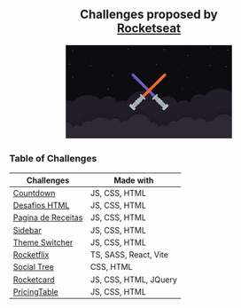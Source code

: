 <h2 align="center">
  Challenges proposed by<br/>
  <a href="https://www.rocketseat.com.br/" target="_blank">Rocketseat</a>
</h2>
<div align="center">
    <img alt="Two lightsabers making a cross, representing a 'challenge'" src=".github/cover.jfif" />
</div>

### Table of Challenges

| Challenges                                             | Made with                      |
|--------------------------------------------------------|--------------------------------|
| [Countdown](Countdown/countdown.md)                    | JS, CSS, HTML                  |
| [Desafios HTML](DesafiosHTML/)                         | JS, CSS, HTML                  |
| [Pagina de Receitas](PaginaDeReceitas/recipe-page.md)  | JS, CSS, HTML                  |
| [Sidebar](Sidebar/sidebar.md)                          | JS, CSS, HTML                  |
| [Theme Switcher](ThemeSwitcher/theme-switcher.md)      | JS, CSS, HTML                  |
| [Rocketflix](Rocketflix/rocketflix.md)                 | TS, SASS, React, Vite          |
| [Social Tree](SocialTree/socialtree.md)                | CSS, HTML                      |
| [Rocketcard](Rocketcard/rocketcard.md)                 | JS, CSS, HTML, JQuery          |
| [PricingTable](PricingTable/pricingtable.md)           | JS, CSS, HTML                  |

